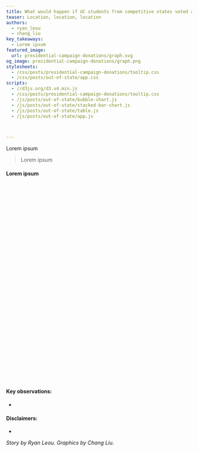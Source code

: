 ```yaml
---
title: What would happen if UC students from competitive states voted at home this November?
teaser: Location, location, location
authors:
  - ryan_leou
  - chang_liu
key_takeaways:
  - Lorem ipsum
featured_image:
  url: presidential-campaign-donations/graph.svg
og_image: presidential-campaign-donations/graph.png
stylesheets:
  - /css/posts/presidential-campaign-donations/tooltip.css
  - /css/posts/out-of-state/app.css
scripts:
  - //d3js.org/d3.v4.min.js
  - /css/posts/presidential-campaign-donations/tooltip.css
  - /js/posts/out-of-state/bubble-chart.js
  - /js/posts/out-of-state/stacked-bar-chart.js
  - /js/posts/out-of-state/table.js
  - /js/posts/out-of-state/app.js



---
```


Lorem ipsum

> Lorem ipsum
#### Lorem ipsum

<div id="table"></div>


<svg width="640" height="640" id="bubble-chart"></svg>
<div id="stacked-bar-chart" style="margin-bottom: 50px;"></div>


#### Key observations:
- 

#### Disclaimers:
- 

*Story by Ryan Leou. Graphics by Chang Liu.*


